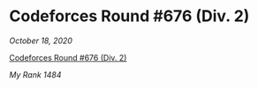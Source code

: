 # Codeforces Round #676 (Div. 2)

*October 18, 2020*

[Codeforces Round #676 (Div. 2)](https://codeforces.com/contest/1421)

*My Rank 1484*


